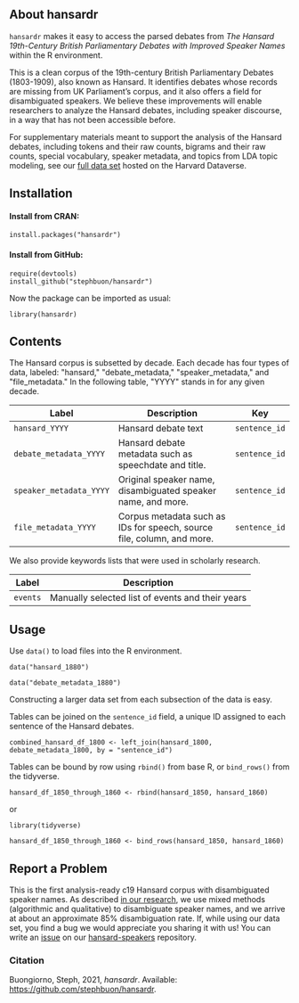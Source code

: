 ## About hansardr

`hansardr` makes it easy to access the parsed debates from _The Hansard 19th-Century British Parliamentary Debates with Improved Speaker Names_ within the R environment. 

This is a clean corpus of the 19th-century British Parliamentary Debates (1803-1909), also known as Hansard. It identifies debates whose records are missing from UK Parliament’s corpus, and it also offers a field for disambiguated speakers. We believe these improvements will enable researchers to analyze the Hansard debates, including speaker discourse, in a way that has not been accessible before. 

For supplementary materials meant to support the analysis of the Hansard debates, including tokens and their raw counts, bigrams and their raw counts, special vocabulary, speaker metadata, and topics from LDA topic modeling, see our [full data set](https://dataverse.harvard.edu/dataset.xhtml?persistentId=doi:10.7910/DVN/ZCYJH8) hosted on the Harvard Dataverse.

## Installation

#### Install from CRAN:

```
install.packages("hansardr")
```

#### Install from GitHub:

```
require(devtools)
install_github("stephbuon/hansardr")
```
Now the package can be imported as usual:
```
library(hansardr)
```

## Contents

The Hansard corpus is subsetted by decade. Each decade has four types of data, labeled: "hansard," "debate_metadata," "speaker_metadata," and "file_metadata." In the following table, "YYYY" stands in for any given decade.

| Label  | Description | Key |
| ------------- | ------------- | ------------- |
| `hansard_YYYY`  | Hansard debate text | `sentence_id` |
| `debate_metadata_YYYY`  | Hansard debate metadata such as speechdate and title. | `sentence_id`  |
| `speaker_metadata_YYYY`  | Original speaker name, disambiguated speaker name, and more. | `sentence_id`  |
| `file_metadata_YYYY`  | Corpus metadata such as IDs for speech, source file, column, and more. | `sentence_id`  |

 We also provide keywords lists that were used in scholarly research.
 
| Label  | Description |
| ------------- | ------------- |
| `events` | Manually selected list of events and their years |

## Usage

Use `data()` to load files into the R environment.

```
data("hansard_1880")

data("debate_metadata_1880")
```
Constructing a larger data set from each subsection of the data is easy. 

Tables can be joined on the `sentence_id` field, a unique ID assigned to each sentence of the Hansard debates. 

```
combined_hansard_df_1800 <- left_join(hansard_1800, debate_metadata_1800, by = "sentence_id")
```

Tables can be bound by row using `rbind()` from base R, or `bind_rows()` from the tidyverse.

```
hansard_df_1850_through_1860 <- rbind(hansard_1850, hansard_1860)
```

or 

```
library(tidyverse)

hansard_df_1850_through_1860 <- bind_rows(hansard_1850, hansard_1860)
```

## Report a Problem
This is the first analysis-ready c19 Hansard corpus with disambiguated speaker names. As described [in our research](), we use mixed methods (algorithmic and qualitative) to disambiguate speaker names, and we arrive at about an approximate 85% disambiguation rate. If, while using our data set, you find a bug we would appreciate you sharing it with us! You can write an [issue](https://github.com/stephbuon/hansard-speakers/issues) on our [hansard-speakers](https://github.com/stephbuon/hansard-speakers) repository. 

### Citation

Buongiorno, Steph, 2021, _hansardr_. Available: https://github.com/stephbuon/hansardr.
